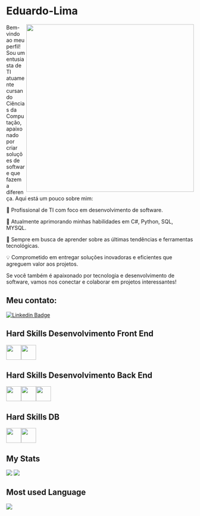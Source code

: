 
# Eduardo-Lima


<img align="right" src="https://github.com/EduardoLucasdeLima/EDUARDOLIMA/blob/main/logGit.jpg" width="450"/>
 
 
Bem-vindo ao meu perfil! 
Sou um entusiasta de TI atuamente cursando Ciências da Computação, apaixonado por criar soluções de software que fazem a diferença. Aqui está um pouco sobre mim:
 
💼 Profissional de TI com foco em desenvolvimento de software.
 
🌱 Atualmente aprimorando minhas habilidades em C#, Python, SQL, MYSQL.
 
🚀 Sempre em busca de aprender sobre as últimas tendências e ferramentas tecnológicas.
 
💡 Comprometido em entregar soluções inovadoras e eficientes que agreguem valor aos projetos.
 
Se você também é apaixonado por tecnologia e desenvolvimento de software, vamos nos conectar e colaborar em projetos interessantes!
 
## Meu contato:
 
[![Linkedin Badge](https://img.shields.io/badge/-Eduardo%20Lima-0a66c2?style=flat-square&logo=Linkedin&logoColor=white&link=https://https://www.linkedin.com/in/eduardo-lucas-de-lima-0b3a8b272/)](https://www.linkedin.com/in/eduardo-lucas-de-lima-0b3a8b272/)
 
## Hard Skills Desenvolvimento Front End
 
<div style="display: flex;">
<img src="https://cdn.jsdelivr.net/gh/devicons/devicon/icons/html5/html5-original.svg" width="40" height="40"/>
<img src="https://cdn.jsdelivr.net/gh/devicons/devicon/icons/css3/css3-original.svg" width="40" height="40"/>
</div>
 
## Hard Skills Desenvolvimento Back End
 
<div style="display: flex;">
<img src="https://cdn.jsdelivr.net/gh/devicons/devicon/icons/csharp/csharp-original.svg" width="40" height="40"/>
<img src="https://cdn.jsdelivr.net/gh/devicons/devicon/icons/dot-net/dot-net-original-wordmark.svg" width="40" height="40"/>
<img src="https://cdn.jsdelivr.net/gh/devicons/devicon/icons/python/python-original-wordmark.svg" width="40" height="40"/>
</div>
 
## Hard Skills DB

<div style="display: flex;">
<img src="https://github.com/EduardoLucasdeLima/EDUARDOLIMA/blob/main/sql-file-format-symbol-svgrepo-com.svg" width="40" height="40"/>
<img src="https://cdn.jsdelivr.net/gh/devicons/devicon/icons/mysql/mysql-original-wordmark.svg" width="40" height="40"/>
</div>
 
## My Stats
<div>
<img src="https://github-readme-stats.vercel.app/api?username=EduardoLucasdeLima&theme=transparent&bg_color=000&border_color=30A3DC&show_icons=true&icon_color=30A3DC&title_color=E94D5F&text_color=FFF)">
<img src="https://streak-stats.demolab.com/?user=EduardoLucasdeLima&theme=bear&background=000&border=30A3DC&dates=FFF)](https://git.io/streak-stats)">
</div>
 
## Most used Language
<div>
<img src="https://github-readme-stats.vercel.app/api/top-langs/?username=EduardoLucasdeLima&layout=compact&theme=bear&background=000&border=30A3DC&dates=FFF">
</div>
